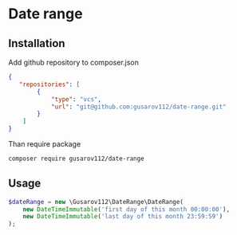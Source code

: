 # Date range

## Installation

Add github repository to composer.json
```json
{
   "repositories": [
        {
            "type": "vcs",
            "url": "git@github.com:gusarov112/date-range.git"
        }
    ]
}
```
Than require package
```bash
composer require gusarov112/date-range
```

## Usage

```php
$dateRange = new \Gusarov112\DateRange\DateRange(
    new DateTimeImmutable('first day of this month 00:00:00'),
    new DateTimeImmutable('last day of this month 23:59:59')
);
```
